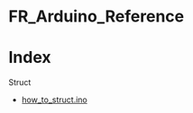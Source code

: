 # FR_Arduino_Reference

# Index
Struct
- [how_to_struct.ino](https://github.com/frstray/FR_Arduino_Reference/blob/main/Basic_Arduino_Concepts/how_to_struct.ino)
